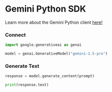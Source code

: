 # Gemini Python SDK

Learn more about the Gemini Python client [here!](https://ai.google.dev/gemini-api/docs/get-started/tutorial?lang=python)

### Connect

```python
import google.generativeai as genai

model = genai.GenerativeModel("gemini-1.5-pro")
```

### Generate Text

```python
response = model.generate_content(prompt)

print(response.text)
```
